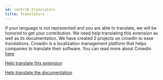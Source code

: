 ```yaml
---
id: contrib-translators
title: Translators
---
```


If your language is not represented and you are able to translate, we will be honored to get your contribution.
We need help translating this extension as well as its documentation.
We have created 2 projects on crowdin to ease translations.
Crowdin is a localization management platform that helps companies to translate their software.
You can read more about Crowdin [here](https://support.crowdin.com/crowdin-intro/)


[Help translate this extension](https://crowdin.com/project/phpbb-ext-sitemaker)

[Help translate the documentation](https://crowdin.com/project/phpbb-ext-sitemaker-docs)
